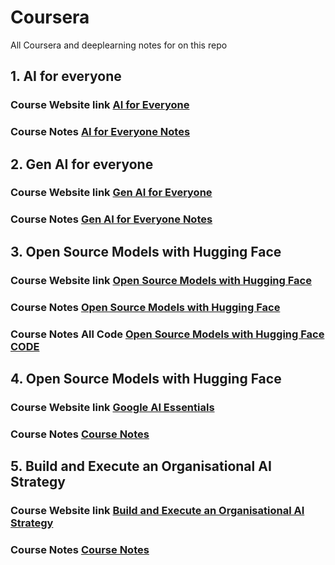 # Coursera
All Coursera and deeplearning notes for on this repo

## 1. AI for everyone 

### Course Website link [AI for Everyone](https://www.coursera.org/learn/ai-for-everyone) 

### Course Notes [AI for Everyone Notes](<01 AI for Everyone/20231010 ai-for-everyone.pdf>)

## 2. Gen AI for everyone

### Course Website link [Gen AI for Everyone](https://www.coursera.org/learn/generative-ai-for-everyone)

### Course Notes  [Gen AI for Everyone Notes](<02 Gen AI for Everyone/20231104 generative-ai-for-everyone.pdf>)

## 3. Open Source Models with Hugging Face


### Course Website link [Open Source Models with Hugging Face](https://learn.deeplearning.ai/courses/open-source-models-hugging-face)

### Course Notes  [Open Source Models with Hugging Face](<03 Open Source Models with Hugging Face/Open Source Models with Hugging Face.pdf>)

### Course Notes All Code [Open Source Models with Hugging Face CODE](<03 Open Source Models with Hugging Face/open-source-models-hugging-face CODE .txt>)


## 4. Open Source Models with Hugging Face


### Course Website link [Google AI Essentials](https://www.coursera.org/learn/google-ai-essentials)

### Course Notes  [Course Notes](<04 Google AI Essentials/20240516 Google AI Essentials - Without Quizes.pdf>)


## 5. Build and Execute an Organisational AI Strategy


### Course Website link [Build and Execute an Organisational AI Strategy](https://www.coursera.org/learn/build-and-execute-an-organisational-ai-strategy)

### Course Notes  [Course Notes](<05 Build and Execute an Organisational AI Strategy/Build and Execute an Organisational AI Strategy.pdf>)







